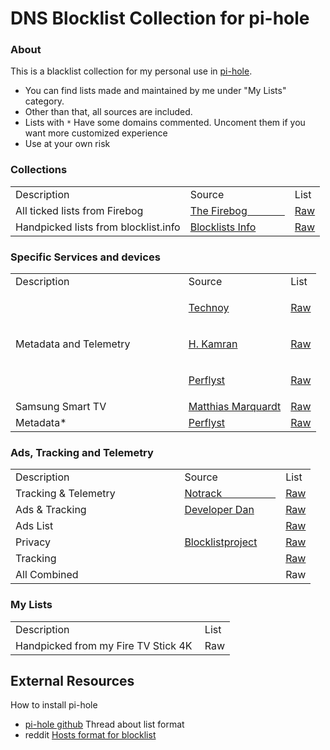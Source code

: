 # DNS Blocklist Collection for pi-hole

### About

This is a blacklist collection for my personal use in [pi-hole](https://pi-hole.net/). 

- You can find lists made and maintained by me under "My Lists" category. 
- Other than that, all sources are included. 
- Lists with `*` Have some domains commented. Uncoment them if you want more customized experience  
- Use at your own risk

### Collections
<table border="0">
<tbody>
<tr>
<td>Description</td>
<td>Source</td>
<td>List</td>
</tr>
<tr>
<td>All ticked lists from Firebog</td>
<td><a href="https://firebog.net/">The Firebog &nbsp; &nbsp; &nbsp; &nbsp; &nbsp; &nbsp; &nbsp;</a></td>
<td><a href="https://v.firebog.net/hosts/lists.php?type=tick">Raw</a></td>
</tr>
<tr>
<td>Handpicked lists from blocklist.info</td>
<td><a href="https://blocklists.info/">Blocklists Info</a></td>
<td><a href="https://raw.githubusercontent.com/arm-ser/dns-blocklists/main/blocklists.info.txt">Raw</a></td>
</tr>
</tbody>
</table>

### Specific Services and devices
<table border="0">
<tbody>
<tr>
<td>Description</td>
<td>Source</td>
<td>List</td>
</tr>
<tr>
<td rowspan="3"> Metadata and Telemetry &nbsp; &nbsp; &nbsp; &nbsp; &nbsp; &nbsp; &nbsp; &nbsp;  &nbsp; </td>
<td>
<p><a href="https://www.technoy.de/lists/blocklists-fuer-pihole/">Technoy</a></p>
</td>
<td><a href="https://raw.githubusercontent.com/Perflyst/PiHoleBlocklist/master/SmartTV.txt">Raw</a></td>
</tr>
<tr>
<td>
<p><a href="https://github.com/hkamran80">H. Kamran</a></p>
</td>
<td><a href="https://gist.githubusercontent.com/hkamran80/779019103fcd306979411d44c8d38459/raw/e0f084b396bb8ffcb390c8e7272ae96a6c292d10/SmartTV2.txt">Raw</a></td>
</tr>
<tr>
<td>
<p><a href="https://github.com/Perflyst">Perflyst</a></p>
</td>
<td><a href="https://perflyst.github.io/PiHoleBlocklist/SmartTV.txt">Raw</a></td>
</tr>
<tr>
<td>Samsung Smart TV</td>
<td><a href="https://github.com/marq24">Matthias Marquardt</a></td>
<td><a href="https://raw.githubusercontent.com/marq24/pihole-blocklist/master/samsung-smart-tv.txt">Raw</a></td>
</tr>
<tr>
<td>Metadata* </td>
<td><a href="https://github.com/Perflyst">Perflyst</a></td>
<td><a href="https://perflyst.github.io/PiHoleBlocklist/AmazonFireTV.txt">Raw</a></td>
</tr>
</tbody>
</table>

### Ads, Tracking and Telemetry
<table border="0">
<tbody>
<tr>
<td>Description</td>
<td>Source</td>
<td>List</td>
</tr>
<tr>
<td>Tracking &amp; Telemetry &nbsp; &nbsp; &nbsp; &nbsp; &nbsp; &nbsp; &nbsp; &nbsp; &nbsp; &nbsp; &nbsp;</td>
<td><a href="https://gitlab.com/quidsup/notrack-blocklists">Notrack &nbsp; &nbsp; &nbsp; &nbsp; &nbsp; &nbsp; &nbsp; &nbsp; &nbsp; &nbsp; </a></td>
<td><a href="https://gitlab.com/quidsup/notrack-blocklists/raw/master/notrack-blocklist.txt">Raw</a></td>
</tr>
<tr>
<td>Ads &amp; Tracking</td>
<td><a href="https://github.com/lightswitch05/hosts">Developer Dan</a></td>
<td><a href="https://www.github.developerdan.com/hosts/lists/ads-and-tracking-extended.txt">Raw</a></td>
</tr>
<tr>
<td>Ads List</td>
<td rowspan="3"><a href="https://github.com/blocklistproject/Lists">Blocklistproject</a></td>
<td><a href="https://blocklistproject.github.io/Lists/alt-version/ads-nl.txt">Raw</a></td>
</tr>
<tr>
<td>Privacy</td>
<td><a href="https://blocklistproject.github.io/Lists/alt-version/piracy-nl.txt">Raw</a></td>
</tr>
<tr>
<td>Tracking</td>
<td><a href="https://blocklistproject.github.io/Lists/alt-version/tracking-nl.txt">Raw</a></td>
</tr>
<tr>
<td colspan="2">All Combined</td>
<td>Raw</td>
</tr>
</tbody>
</table>

### My Lists
<table border="0">
<tbody>
<tr>
<td>Description</td>
<td>List</td>
</tr>
<tr>
<td>Handpicked from my Fire TV Stick 4K&nbsp;</td>
<td>Raw</td>
</tr>
</tbody>
</table>

## External Resources 

How to install pi-hole
- [pi-hole github](https://github.com/pi-hole)
Thread about list format
- reddit [Hosts format for blocklist](https://www.reddit.com/r/pihole/comments/bzufqv/hosts_format_for_blocklist/)
